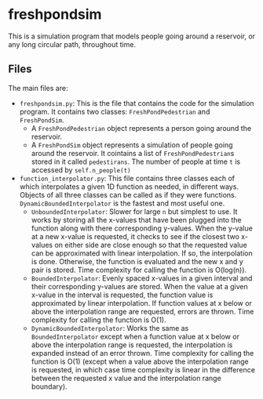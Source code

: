 # freshpondsim
This is a simulation program that models people going around a reservoir,
or any long circular path, throughout time.

## Files
The main files are:
* `freshpondsim.py`: This is the file that contains the code for the simulation program.
It contains two classes: `FreshPondPedestrian` and `FreshPondSim`.
  * A `FreshPondPedestrian` object represents a person going around the reservoir.
  * A `FreshPondSim` object represents a simulation of people going around the reservoir.
    It cointains a list  of `FreshPondPedestrian`s stored in it called `pedestirans`.
    The number of people at time `t` is accessed by `self.n_people(t)`
* `function_interpolator.py`: This file contains three classes each of which interpolates a
given 1D function as needed, in different ways.
Objects of all three classes can be called as if they were functions.
`DynamicBoundedInterpolator` is the fastest and most useful one.
  * `UnboundedInterpolator`: Slower for large `n` but simplest to use. It works by storing all the
  x-values that have been plugged into the function along with there corresponding y-values. When
  the y-value at a new x-value is requested, it checks to see if the closest two x-values on either
  side are close enough so that the requested value can be approximated with linear interpolation.
  If so, the interpolation is done. Otherwise, the function is evaluated and the new x and y pair is
  stored. Time complexity for calling the function is O(log(n)).
  * `BoundedInterpolator`: Evenly spaced x-values in a given interval and their corresponding y-values
  are stored. When the value at a given x-value in the interval is requested, the function value is
  approximated by linear interpolation. If function values at x below or above the interpolation
  range are requested, errors are thrown. Time complexity for calling the function is O(1).
  * `DynamicBoundedInterpolator`: Works the same as `BoundedInterpolator` except when a function
  value at x below or above the interpolation range is requested, the interpolation is expanded instead
of an error thrown. Time complexity for calling the function is O(1) (except when a value above the
  interpolation range is requested, in which case time complexity is linear in the difference between
  the requested x value and the interpolation range boundary).
